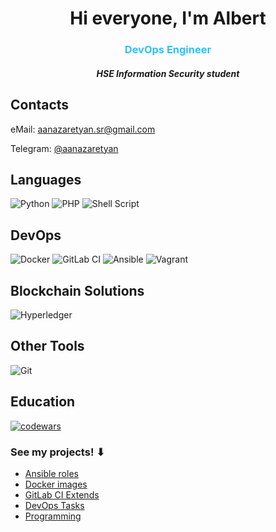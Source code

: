 <h1 align="center">Hi everyone, I'm Albert</h1>
<h3 align="center" style="color:#36BCF7">DevOps Engineer</h3>
<h5 align="center">HSE Information Security student</h5>

Contacts
---
eMail: aanazaretyan.sr@gmail.com

Telegram: [@aanazaretyan](https://t.me/aanazaretyan)

Languages
---
![Python](https://img.shields.io/badge/python-3670A0?style=for-the-badge&logo=python&logoColor=ffdd54)
![PHP](https://img.shields.io/badge/php-%23777BB4.svg?style=for-the-badge&logo=php&logoColor=white)
![Shell Script](https://img.shields.io/badge/shell_script-%23121011.svg?style=for-the-badge&logo=gnu-bash&logoColor=white)

DevOps
---
![Docker](https://img.shields.io/badge/docker-%230db7ed.svg?style=for-the-badge&logo=docker&logoColor=white)
![GitLab CI](https://img.shields.io/badge/gitlab%20ci-%23F05033.svg?style=for-the-badge&logo=gitlab&logoColor=white)
![Ansible](https://img.shields.io/badge/ansible-%231A1918.svg?style=for-the-badge&logo=ansible&logoColor=white)
![Vagrant](https://img.shields.io/badge/vagrant-%231563FF.svg?style=for-the-badge&logo=vagrant&logoColor=white)


Blockchain Solutions
---
![Hyperledger](https://img.shields.io/badge/hyperledger-2F3134?style=for-the-badge&logo=hyperledger&logoColor=white)

Other Tools
---
![Git](https://img.shields.io/badge/git-%23F05033.svg?style=for-the-badge&logo=git&logoColor=white)

Education
---
[![codewars](https://www.codewars.com/users/aanazaretyan/badges/large)](https://www.codewars.com/users/aanazaretyan)

<h3>See my projects!  ⬇</h3>

* [Ansible roles](https://gitlab.com/aanaz/devops-includes/ansible-roles)
* [Docker images](https://gitlab.com/aanaz/devops-includes/docker-images)
* [GitLab CI Extends](https://gitlab.com/aanaz/devops-includes/gitlab-ci-extends)
* [DevOps Tasks](https://gitlab.com/aanaz/deusops)
* [Programming](https://gitlab.com/aanaz/pet-projects)
